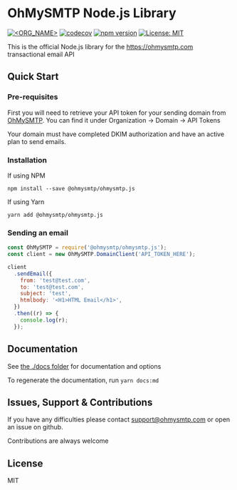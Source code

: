 # OhMySMTP Node.js Library

[![<ORG_NAME>](https://circleci.com/gh/ohmysmtp/ohmysmtp.js.svg?style=svg)](https://app.circleci.com/pipelines/github/ohmysmtp/ohmysmtp.js)
[![codecov](https://codecov.io/gh/ohmysmtp/ohmysmtp.js/branch/master/graph/badge.svg?token=QDLVU2JGyD)](https://codecov.io/gh/ohmysmtp/ohmysmtp.js)
[![npm version](https://badge.fury.io/js/%40ohmysmtp%2Fohmysmtp.js.svg)](https://badge.fury.io/js/%40ohmysmtp%2Fohmysmtp.js)
[![License: MIT](https://img.shields.io/badge/License-MIT-green.svg)](https://opensource.org/licenses/MIT)

This is the official Node.js library for the https://ohmysmtp.com transactional email API

## Quick Start

### Pre-requisites

First you will need to retrieve your API token for your sending domain from [OhMySMTP](https://app.ohmysmtp.com). You can find it under Organization -> Domain -> API Tokens

Your domain must have completed DKIM authorization and have an active plan to send emails.

### Installation

If using NPM

`npm install --save @ohmysmtp/ohmysmtp.js`

If using Yarn

`yarn add @ohmysmtp/ohmysmtp.js`

### Sending an email

```javascript
const OhMySMTP = require('@ohmysmtp/ohmysmtp.js');
const client = new OhMySMTP.DomainClient('API_TOKEN_HERE');

client
  .sendEmail({
    from: 'test@test.com',
    to: 'test@test.com',
    subject: 'test',
    htmlbody: '<H1>HTML Email</h1>',
  })
  .then((r) => {
    console.log(r);
  });
```

## Documentation

See [the ./docs folder](https://github.com/ohmysmtp/ohmysmtp.js/tree/master/docs) for documentation and options

To regenerate the documentation, run `yarn docs:md`

## Issues, Support & Contributions

If you have any difficulties please contact support@ohmysmtp.com or open an issue on github.

Contributions are always welcome

## License

MIT
